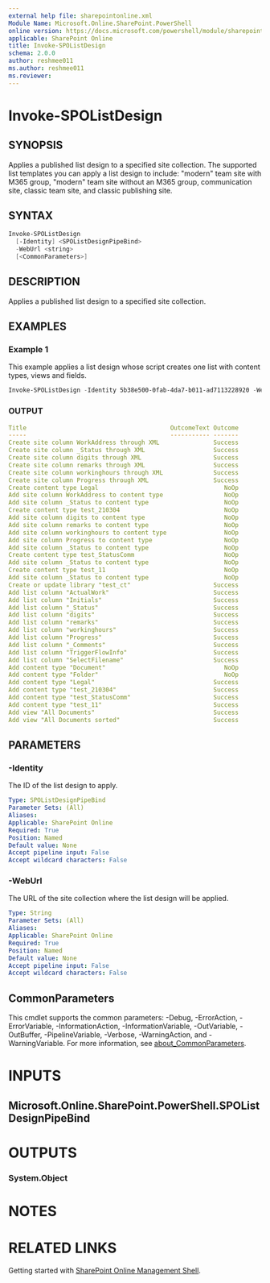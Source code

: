```yaml
---
external help file: sharepointonline.xml
Module Name: Microsoft.Online.SharePoint.PowerShell
online version: https://docs.microsoft.com/powershell/module/sharepoint-online/invoke-spolistdesign
applicable: SharePoint Online
title: Invoke-SPOListDesign
schema: 2.0.0
author: reshmee011
ms.author: reshmee011
ms.reviewer:
---
```


# Invoke-SPOListDesign

## SYNOPSIS

Applies a published list design to a specified site collection. The supported list templates you can apply a list design to include: "modern" team site with M365 group, "modern" team site without an M365 group, communication site, classic team site, and classic publishing site.

## SYNTAX

```powershell
Invoke-SPOListDesign
  [-Identity] <SPOListDesignPipeBind>
  -WebUrl <string>
  [<CommonParameters>]

```
## DESCRIPTION

Applies a published list design to a specified site collection.

## EXAMPLES

### Example 1

This example applies a list design whose script creates one list with content types, views and fields.

```powershell
Invoke-SPOListDesign -Identity 5b38e500-0fab-4da7-b011-ad7113228920 -WebUrl "https://contoso.sharepoint.com/sites/testgo"

```
### OUTPUT
```yaml
Title                                        OutcomeText Outcome
-----                                        ----------- -------
Create site column WorkAddress through XML               Success
Create site column _Status through XML                   Success
Create site column digits through XML                    Success
Create site column remarks through XML                   Success
Create site column workinghours through XML              Success
Create site column Progress through XML                  Success
Create content type Legal                                   NoOp
Add site column WorkAddress to content type                 NoOp
Add site column _Status to content type                     NoOp
Create content type test_210304                             NoOp
Add site column digits to content type                      NoOp
Add site column remarks to content type                     NoOp
Add site column workinghours to content type                NoOp
Add site column Progress to content type                    NoOp
Add site column _Status to content type                     NoOp
Create content type test_StatusComm                         NoOp
Add site column _Status to content type                     NoOp
Create content type test_11                                 NoOp
Add site column _Status to content type                     NoOp
Create or update library "test_ct"                       Success
Add list column "ActualWork"                             Success
Add list column "Initials"                               Success
Add list column "_Status"                                Success
Add list column "digits"                                 Success
Add list column "remarks"                                Success
Add list column "workinghours"                           Success
Add list column "Progress"                               Success
Add list column "_Comments"                              Success
Add list column "TriggerFlowInfo"                        Success
Add list column "SelectFilename"                         Success
Add content type "Document"                                 NoOp
Add content type "Folder"                                   NoOp
Add content type "Legal"                                 Success
Add content type "test_210304"                           Success
Add content type "test_StatusComm"                       Success
Add content type "test_11"                               Success
Add view "All Documents"                                 Success
Add view "All Documents sorted"                          Success

```

## PARAMETERS

### -Identity

The ID of the list design to apply.

```yaml
Type: SPOListDesignPipeBind
Parameter Sets: (All)
Aliases:
Applicable: SharePoint Online
Required: True
Position: Named
Default value: None
Accept pipeline input: False
Accept wildcard characters: False

```

### -WebUrl

The URL of the site collection where the list design will be applied.

```yaml
Type: String
Parameter Sets: (All)
Aliases:
Applicable: SharePoint Online
Required: True
Position: Named
Default value: None
Accept pipeline input: False
Accept wildcard characters: False
```

## CommonParameters
This cmdlet supports the common parameters: -Debug, -ErrorAction, -ErrorVariable, -InformationAction, -InformationVariable, -OutVariable, -OutBuffer, -PipelineVariable, -Verbose, -WarningAction, and -WarningVariable. For more information, see [about_CommonParameters](https://docs.microsoft.com/en-gb/powershell/module/microsoft.powershell.core/about/about_commonparameters?view=powershell-7.1).


# INPUTS

## Microsoft.Online.SharePoint.PowerShell.SPOListDesignPipeBind

# OUTPUTS

### System.Object

# NOTES

# RELATED LINKS

Getting started with [SharePoint Online Management Shell](https://docs.microsoft.com/en-gb/powershell/sharepoint/sharepoint-online/connect-sharepoint-online?view=sharepoint-ps).

